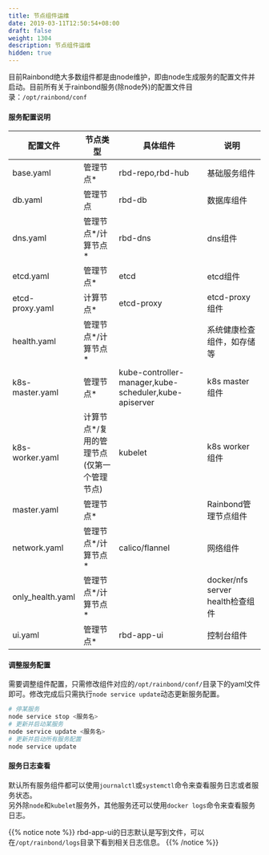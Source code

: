 ```yaml
---
title: 节点组件运维
date: 2019-03-11T12:50:54+08:00
draft: false
weight: 1304
description: 节点组件运维
hidden: true
---
```


目前Rainbond绝大多数组件都是由node维护，即由node生成服务的配置文件并启动。目前所有关于rainbond服务(除node外)的配置文件目录：`/opt/rainbond/conf`

#### 服务配置说明

|配置文件|节点类型|具体组件|说明|
|--------|------------|------------|------------|
|base.yaml|管理节点*|rbd-repo,rbd-hub|基础服务组件
|db.yaml|管理节点|rbd-db|数据库组件
|dns.yaml|管理节点*/计算节点*|rbd-dns|dns组件
|etcd.yaml|管理节点*|etcd|etcd组件
|etcd-proxy.yaml|计算节点*|etcd-proxy|etcd-proxy组件
|health.yaml|管理节点*/计算节点*||系统健康检查组件，如存储等
|k8s-master.yaml|管理节点*|kube-controller-manager,kube-scheduler,kube-apiserver|k8s master组件
|k8s-worker.yaml|计算节点*/复用的管理节点(仅第一个管理节点)|kubelet|k8s worker组件
|master.yaml|管理节点*||Rainbond管理节点组件
|network.yaml|管理节点*/计算节点*|calico/flannel|网络组件
|only_health.yaml|管理节点*/计算节点*||docker/nfs server health检查组件
|ui.yaml|管理节点*|rbd-app-ui|控制台组件

#### 调整服务配置

需要调整组件配置，只需修改组件对应的`/opt/rainbond/conf/`目录下的yaml文件即可。修改完成后只需执行`node service update`动态更新服务配置。

```bash
# 停某服务
node service stop <服务名>
# 更新并启动某服务
node service update <服务名>
# 更新并启动所有服务配置
node service update
```

#### 服务日志查看

默认所有服务组件都可以使用`journalctl`或`systemctl`命令来查看服务日志或者服务状态。  
另外除`node`和`kubelet`服务外，其他服务还可以使用`docker logs`命令来查看服务日志。

{{% notice note %}}
rbd-app-ui的日志默认是写到文件，可以在`/opt/rainbond/logs`目录下看到相关日志信息。
{{% /notice %}}